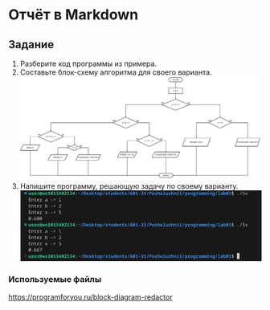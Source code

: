 # Отчёт в Markdown
## Задание 
1. Разберите код программы из примера.
2. Составьте блок-схему алгоритма для своего варианта.
![Alt text](image.png)
3. Напишите программу, решающую задачу по своему варианту.
![Alt text](image-1.png)

### Используемые файлы 
https://programforyou.ru/block-diagram-redactor